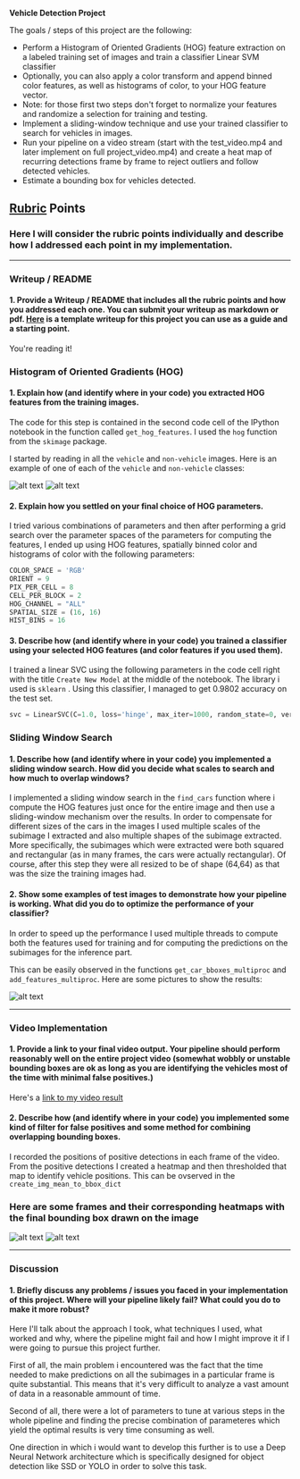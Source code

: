 
**Vehicle Detection Project**

The goals / steps of this project are the following:

* Perform a Histogram of Oriented Gradients (HOG) feature extraction on a labeled training set of images and train a classifier Linear SVM classifier
* Optionally, you can also apply a color transform and append binned color features, as well as histograms of color, to your HOG feature vector. 
* Note: for those first two steps don't forget to normalize your features and randomize a selection for training and testing.
* Implement a sliding-window technique and use your trained classifier to search for vehicles in images.
* Run your pipeline on a video stream (start with the test_video.mp4 and later implement on full project_video.mp4) and create a heat map of recurring detections frame by frame to reject outliers and follow detected vehicles.
* Estimate a bounding box for vehicles detected.

[//]: # (Image References)
[image1]: ./examples/car.png
[image2]: ./examples/not_car.png
[image3]: ./examples/sliding_windows.jpg
[image4]: ./examples/sliding_window.jpg
[image5]: ./examples/bboxes_and_heat.png
[image6]: ./examples/labels_map.png
[image7]: ./examples/output_bboxes.png
[image8]: ./examples/heatmap.png
[image9]: ./examples/result_1.png
[image10]: ./examples/result_2.png
[image11]: ./examples/result_3.png
[video1]: ./project_video.mp4


## [Rubric](https://review.udacity.com/#!/rubrics/513/view) Points
### Here I will consider the rubric points individually and describe how I addressed each point in my implementation.  

---
### Writeup / README

#### 1. Provide a Writeup / README that includes all the rubric points and how you addressed each one.  You can submit your writeup as markdown or pdf.  [Here](https://github.com/udacity/CarND-Vehicle-Detection/blob/master/writeup_template.md) is a template writeup for this project you can use as a guide and a starting point.  

You're reading it!

### Histogram of Oriented Gradients (HOG)

#### 1. Explain how (and identify where in your code) you extracted HOG features from the training images.

The code for this step is contained in the second code cell of the IPython notebook in the function called `get_hog_features`. I used the `hog` function from the `skimage` package.

I started by reading in all the `vehicle` and `non-vehicle` images.  Here is an example of one of each of the `vehicle` and `non-vehicle` classes:

![alt text][image1]
![alt text][image2]

#### 2. Explain how you settled on your final choice of HOG parameters.

I tried various combinations of parameters and then after performing a grid search over the parameter spaces of the parameters for computing the features, I ended up using HOG features, spatially binned color and histograms of color with the following parameters:

```python
COLOR_SPACE = 'RGB' 
ORIENT = 9  
PIX_PER_CELL = 8 
CELL_PER_BLOCK = 2 
HOG_CHANNEL = "ALL"
SPATIAL_SIZE = (16, 16)
HIST_BINS = 16  

```

#### 3. Describe how (and identify where in your code) you trained a classifier using your selected HOG features (and color features if you used them).

I trained a linear SVC using the following parameters in the code cell right with the title `Create New Model` at the middle of the notebook. The library i used is `sklearn` . Using this classifier, I managed to get 0.9802 accuracy on the test set. 

```python
svc = LinearSVC(C=1.0, loss='hinge', max_iter=1000, random_state=0, verbose=1)
```

### Sliding Window Search

#### 1. Describe how (and identify where in your code) you implemented a sliding window search.  How did you decide what scales to search and how much to overlap windows?

I implemented a sliding window search in the `find_cars` function where i compute the HOG features just once for the entire image and then use a sliding-window mechanism over the results. In order to compensate for different sizes of the cars in the images I used multiple scales of the subimage I extracted and also multiple shapes of the subimage extracted. More specifically, the subimages which were extracted were both squared and rectangular (as in many frames, the cars were actually rectangular). Of course, after this step they were all resized to be of shape (64,64) as that was the size the training images had. 

#### 2. Show some examples of test images to demonstrate how your pipeline is working.  What did you do to optimize the performance of your classifier?

In order to speed up the performance I used multiple threads to compute both the features used for training and for computing the predictions on the subimages for the inference part. 

This can be easily observed in the functions `get_car_bboxes_multiproc` and `add_features_multiproc`. Here are some pictures to show the results:

 
 ![alt text][image9]

---

### Video Implementation

#### 1. Provide a link to your final video output.  Your pipeline should perform reasonably well on the entire project video (somewhat wobbly or unstable bounding boxes are ok as long as you are identifying the vehicles most of the time with minimal false positives.)
Here's a [link to my video result](./project_video_output.mp4)


#### 2. Describe how (and identify where in your code) you implemented some kind of filter for false positives and some method for combining overlapping bounding boxes.

I recorded the positions of positive detections in each frame of the video.  From the positive detections I created a heatmap and then thresholded that map to identify vehicle positions. This can be ovserved in the `create_img_mean_to_bbox_dict`

### Here are some frames and their corresponding heatmaps with the final bounding box drawn on the image

 ![alt text][image10]
 ![alt text][image11]


---

### Discussion

#### 1. Briefly discuss any problems / issues you faced in your implementation of this project.  Where will your pipeline likely fail?  What could you do to make it more robust?

Here I'll talk about the approach I took, what techniques I used, what worked and why, where the pipeline might fail and how I might improve it if I were going to pursue this project further.  

First of all, the main problem i encountered was the fact that the time needed to make predictions on all the subimages in a particular frame is quite substantial. This means that it's very difficult to analyze a vast amount of data in a reasonable ammount of time. 

Second of all, there were a lot of parameters to tune at various steps in the whole pipeline and finding the precise combination of parameteres which yield the optimal results is very time consuming as well.

One direction in which i would want to develop this further is to use a Deep Neural Network architecture which is specifically designed for object detection like SSD or YOLO in order to solve this task.

